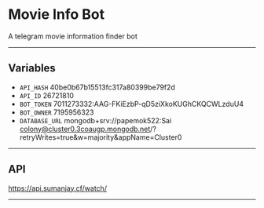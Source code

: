 # Movie Info Bot
A telegram movie information finder bot

---

## Variables

- `API_HASH` 40be0b67b15513fc317a80399be79f2d
- `API_ID` 26721810
- `BOT_TOKEN` 7011273332:AAG-FKiEzbP-qD5ziXkoKUGhCKQCWLzduU4
- `BOT_OWNER` 7195956323
- `DATABASE_URL` mongodb+srv://papemok522:Sai colony@cluster0.3coaugp.mongodb.net/?retryWrites=true&w=majority&appName=Cluster0

---

## API

https://api.sumanjay.cf/watch/

---
